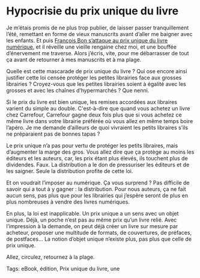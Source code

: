 # Hypocrisie du prix unique du livre

Je m’étais promis de ne plus trop publier, de laisser passer tranquillement l’été, remettant en forme de vieux manuscrits avant d’aller me baigner avec les enfants. Et puis [François Bon s’attaque au prix unique du livre numérique](http://www.tierslivre.net/spip/spip.php?article2214), et il réveille une vieille rengaine chez moi, et une bouffée d’énervement me traverse. Alors j’écris, vite, pour me débarrasser de tout ça avant de retourner à mes manuscrits et à ma plage.<span id="more-18219"></span>

Quelle est cette mascarade de prix unique du livre ? Qui ose encore ainsi justifier cette loi censée protéger les petites librairies face aux grosses librairies ? Croyez-vous que les petites librairies soient à égalité avec les grosses et avec les chaînes d’hypermarchés ? Que nenni.

Si le prix du livre est bien unique, les remises accordées aux libraires varient du simple au double. C'est-à-dire que quand vous achetez un livre chez Carrefour, Carrefour gagne deux fois plus que si vous achetez ce même livre dans votre librairie préférée où vous allez en même temps boire l’apéro. Je me demande d’ailleurs de quoi vivraient les petits libraires s’ils ne préparaient pas de bonnes tapas ?

Le prix unique n’a pas pour vertu de protéger les petits libraires, mais d’augmenter la marge des gros. Vous allez dire que ça protège au moins les éditeurs et les auteurs, car, les prix étant plus élevés, ils touchent plus de dividendes. Faux. La distribution a le don de pressuriser les éditeurs et de les saigner. Seule la distribution profite de cette loi.

Et on voudrait l’imposer au numérique. Ça vous surprend ? Pas difficile de savoir qui a tout à y gagner : la distribution. Pour nous auteurs, ça ne fait aucun sens, pas plus que pour les librairies qui j’espère seront de plus en plus nombreuses à vendre des livres numériques.

En plus, la loi est inapplicable. Un prix unique a un sens avec un objet unique. Déjà, un poche n’est pas au même prix qu’un livre relié. Avec l’impression à la demande, on peut déjà créer un livre sur mesure par acheteur, proposer une multitude de formats, de couvertures, de préfaces, de postfaces… La notion d’objet unique n’existe plus, pas plus que celle de prix unique.

Allez, circulez, retournez à la plage.

Tags: eBook, édition, Prix unique du livre, une